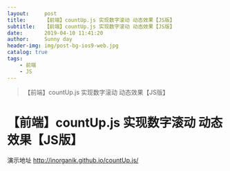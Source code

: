 ```yaml
---
layout:     post
title:      【前端】countUp.js 实现数字滚动 动态效果【JS版】
subtitle:   【前端】countUp.js 实现数字滚动 动态效果【JS版】
date:       2019-04-10 11:41:20
author:     Sunny day
header-img: img/post-bg-ios9-web.jpg
catalog: true
tags:
    - 前端
    - JS
---
```


>【前端】countUp.js 实现数字滚动 动态效果【JS版】

# 【前端】countUp.js 实现数字滚动 动态效果【JS版】


演示地址
http://inorganik.github.io/countUp.js/
 
<!DOCTYPE html> <html lang="en"> <head> <meta charset="UTF-8"> <title>Document</title> <script src="https://cdn.bootcss.com/jquery/1.12.4/jquery.min.js"></script> <script src="https://cdn.bootcss.com/countup.js/1.9.3/countUp.js"></script> </head> <body> <h1 id="num1"></h1> <h1 id="num2"></h1> <h1 id="num3"></h1> <script type="text/javascript"> var options = { useEasing: true, // 使用缓和 useGrouping: true, // 使用分组(是否显示千位分隔符,一般为 true) separator: ',', // 分隔器(千位分隔符,默认为',') decimal: '.', // 十进制(小数点符号,默认为 '.') prefix: '', // 字首(数字的前缀,根据需要可设为 $,¥,￥ 等) suffix: '' // 后缀(数字的后缀 ,根据需要可设为 元,个,美元 等) }; $(function () { // CountUp(参数一, 参数二, 参数三, 参数四, 参数五, 参数六) // 参数一: 数字所在容器 // 参数二: 数字开始增长前的默认值(起始值),一般从 0 开始增长 // 参数三: 数字增长后的最终值,该值一般通过异步请求获取 // 参数四: 数字小数点后保留的位数 // 参数五: 数字增长特效的时间,此处为3秒 // 参数六: 其他配置项 // 注: 参数六也可不加,其配置项则为默认值 new CountUp("num1", 0, 1380, 0, 3, options).start(); new CountUp("num2", 0, 1380, 2, 3, options).start(); new CountUp("num3", 0, 1380, 4, 3, options).start(); }); </script> </body> </html>


